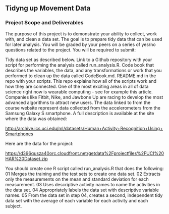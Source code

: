 ## Tidyng up Movement Data

### Project Scope and Deliverables

The purpose of this project is to demonstrate your ability to collect, work with, and clean a data set. The goal is to prepare tidy data that can be used for later analysis. You will be graded by your peers on a series of yes/no questions related to the project. You will be required to submit:

Tidy data set as described below.
Link to a Github repository with your script for performing the analysis called run_analysis.R.
Code book that describes the variables, the data, and any transformations or work that you performed to clean up the data called CodeBook.md.
README.md in the repo with your scripts. This repo explains how all of the scripts work and how they are connected.
One of the most exciting areas in all of data science right now is wearable computing - see for example this article. Companies like Fitbit, Nike, and Jawbone Up are racing to develop the most advanced algorithms to attract new users. The data linked to from the course website represent data collected from the accelerometers from the Samsung Galaxy S smartphone. A full description is available at the site where the data was obtained:

http://archive.ics.uci.edu/ml/datasets/Human+Activity+Recognition+Using+Smartphones

Here are the data for the project:

https://d396qusza40orc.cloudfront.net/getdata%2Fprojectfiles%2FUCI%20HAR%20Dataset.zip

You should create one R script called run_analysis.R that does the following: 01 Merges the training and the test sets to create one data set. 02 Extracts only the measurements on the mean and standard deviation for each measurement. 03 Uses descriptive activity names to name the activities in the data set. 04 Appropriately labels the data set with descriptive variable names. 05 From the data set in step 04, creates a second, independent tidy data set with the average of each variable for each activity and each subject.
